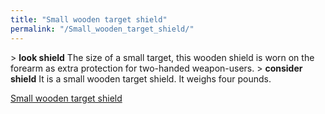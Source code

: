 ```yaml
---
title: "Small wooden target shield"
permalink: "/Small_wooden_target_shield/"
---
```


\> **look shield**
The size of a small target, this wooden shield is worn on the forearm as
extra
protection for two-handed weapon-users.
\> **consider shield**
It is a small wooden target shield.
It weighs four pounds.

[Small wooden target shield](Category:_Shields "wikilink")